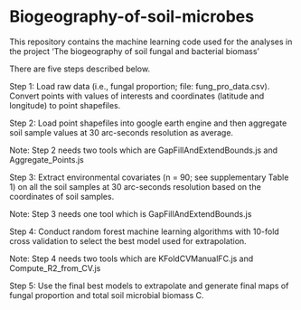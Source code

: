# Biogeography-of-soil-microbes

This repository contains the machine learning code used for the analyses in the project ‘The biogeography of soil fungal and bacterial biomass’

There are five steps described below. 

Step 1: Load raw data (i.e., fungal proportion; file: fung_pro_data.csv). Convert points with values of interests and coordinates (latitude and longitude) 
to point shapefiles. 

Step 2: Load point shapefiles into google earth engine and then aggregate soil sample values at 30 arc-seconds resolution as average. 

Note: Step 2 needs two tools which are GapFillAndExtendBounds.js and Aggregate_Points.js

Step 3: Extract environmental covariates (n = 90; see supplementary Table 1) on all the soil samples at 30 arc-seconds resolution based on the coordinates of 
soil samples. 

Note: Step 3 needs one tool which is GapFillAndExtendBounds.js

Step 4: Conduct random forest machine learning algorithms with 10-fold cross validation to select the best model used for extrapolation. 

Note: Step 4 needs two tools which are KFoldCVManualFC.js and Compute_R2_from_CV.js

Step 5: Use the final best models to extrapolate and generate final maps of fungal proportion and total soil microbial biomass C. 




